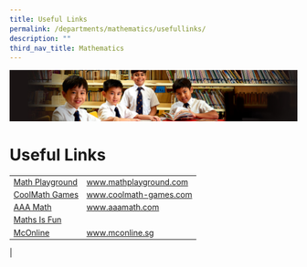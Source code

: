 ```yaml
---
title: Useful Links
permalink: /departments/mathematics/usefullinks/
description: ""
third_nav_title: Mathematics
---
```

![](/images/Sub-banner1.jpg)

Useful Links
============

|  |  |
|---|---|
| [Math Playground](http://www.mathplayground.com/) | www.mathplayground.com |
| [CoolMath Games](http://www.coolmath-games.com/) | www.coolmath-games.com |
| [AAA Math](http://www.aaamath.com/) | www.aaamath.com |
| [Maths Is Fun](http://www.mathsisfun.com/) |  |www.mathsisfun.com
| [McOnline](http://www.mconline.sg/) | www.mconline.sg |
|